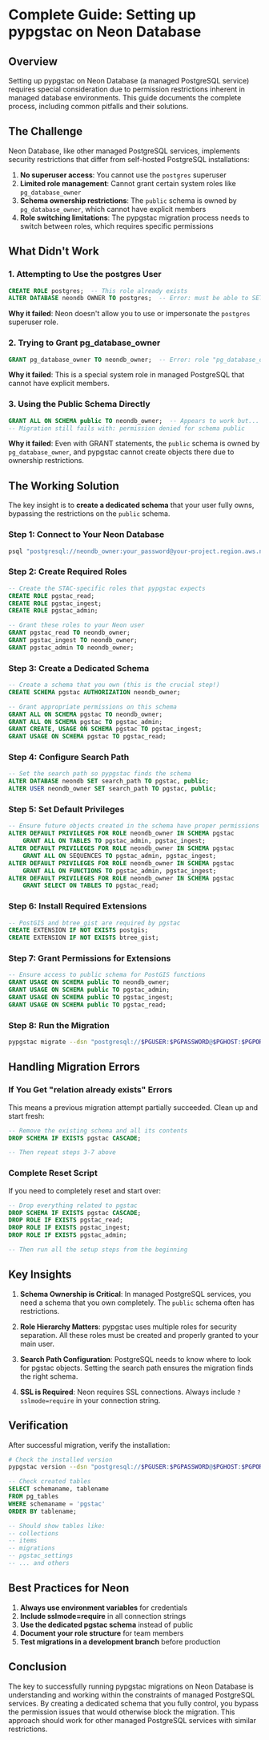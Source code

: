 # Complete Guide: Setting up pypgstac on Neon Database

## Overview

Setting up pypgstac on Neon Database (a managed PostgreSQL service) requires special consideration due to permission restrictions inherent in managed database environments. This guide documents the complete process, including common pitfalls and their solutions.

## The Challenge

Neon Database, like other managed PostgreSQL services, implements security restrictions that differ from self-hosted PostgreSQL installations:

1. **No superuser access**: You cannot use the `postgres` superuser
2. **Limited role management**: Cannot grant certain system roles like `pg_database_owner`
3. **Schema ownership restrictions**: The `public` schema is owned by `pg_database_owner`, which cannot have explicit members
4. **Role switching limitations**: The pypgstac migration process needs to switch between roles, which requires specific permissions

## What Didn't Work

### 1. Attempting to Use the postgres User
```sql
CREATE ROLE postgres;  -- This role already exists
ALTER DATABASE neondb OWNER TO postgres;  -- Error: must be able to SET ROLE "postgres"
```
**Why it failed**: Neon doesn't allow you to use or impersonate the `postgres` superuser role.

### 2. Trying to Grant pg_database_owner
```sql
GRANT pg_database_owner TO neondb_owner;  -- Error: role "pg_database_owner" cannot have explicit members
```
**Why it failed**: This is a special system role in managed PostgreSQL that cannot have explicit members.

### 3. Using the Public Schema Directly
```sql
GRANT ALL ON SCHEMA public TO neondb_owner;  -- Appears to work but...
-- Migration still fails with: permission denied for schema public
```
**Why it failed**: Even with GRANT statements, the `public` schema is owned by `pg_database_owner`, and pypgstac cannot create objects there due to ownership restrictions.

## The Working Solution

The key insight is to **create a dedicated schema** that your user fully owns, bypassing the restrictions on the `public` schema.

### Step 1: Connect to Your Neon Database
```bash
psql "postgresql://neondb_owner:your_password@your-project.region.aws.neon.tech/neondb?sslmode=require"
```

### Step 2: Create Required Roles
```sql
-- Create the STAC-specific roles that pypgstac expects
CREATE ROLE pgstac_read;
CREATE ROLE pgstac_ingest;
CREATE ROLE pgstac_admin;

-- Grant these roles to your Neon user
GRANT pgstac_read TO neondb_owner;
GRANT pgstac_ingest TO neondb_owner;
GRANT pgstac_admin TO neondb_owner;
```

### Step 3: Create a Dedicated Schema
```sql
-- Create a schema that you own (this is the crucial step!)
CREATE SCHEMA pgstac AUTHORIZATION neondb_owner;

-- Grant appropriate permissions on this schema
GRANT ALL ON SCHEMA pgstac TO neondb_owner;
GRANT ALL ON SCHEMA pgstac TO pgstac_admin;
GRANT CREATE, USAGE ON SCHEMA pgstac TO pgstac_ingest;
GRANT USAGE ON SCHEMA pgstac TO pgstac_read;
```

### Step 4: Configure Search Path
```sql
-- Set the search path so pypgstac finds the schema
ALTER DATABASE neondb SET search_path TO pgstac, public;
ALTER USER neondb_owner SET search_path TO pgstac, public;
```

### Step 5: Set Default Privileges
```sql
-- Ensure future objects created in the schema have proper permissions
ALTER DEFAULT PRIVILEGES FOR ROLE neondb_owner IN SCHEMA pgstac 
    GRANT ALL ON TABLES TO pgstac_admin, pgstac_ingest;
ALTER DEFAULT PRIVILEGES FOR ROLE neondb_owner IN SCHEMA pgstac 
    GRANT ALL ON SEQUENCES TO pgstac_admin, pgstac_ingest;
ALTER DEFAULT PRIVILEGES FOR ROLE neondb_owner IN SCHEMA pgstac 
    GRANT ALL ON FUNCTIONS TO pgstac_admin, pgstac_ingest;
ALTER DEFAULT PRIVILEGES FOR ROLE neondb_owner IN SCHEMA pgstac 
    GRANT SELECT ON TABLES TO pgstac_read;
```

### Step 6: Install Required Extensions
```sql
-- PostGIS and btree_gist are required by pgstac
CREATE EXTENSION IF NOT EXISTS postgis;
CREATE EXTENSION IF NOT EXISTS btree_gist;
```

### Step 7: Grant Permissions for Extensions
```sql
-- Ensure access to public schema for PostGIS functions
GRANT USAGE ON SCHEMA public TO neondb_owner;
GRANT USAGE ON SCHEMA public TO pgstac_admin;
GRANT USAGE ON SCHEMA public TO pgstac_ingest;
GRANT USAGE ON SCHEMA public TO pgstac_read;
```

### Step 8: Run the Migration
```bash
pypgstac migrate --dsn "postgresql://$PGUSER:$PGPASSWORD@$PGHOST:$PGPORT/$PGDATABASE?sslmode=require"
```

## Handling Migration Errors

### If You Get "relation already exists" Errors

This means a previous migration attempt partially succeeded. Clean up and start fresh:

```sql
-- Remove the existing schema and all its contents
DROP SCHEMA IF EXISTS pgstac CASCADE;

-- Then repeat steps 3-7 above
```

### Complete Reset Script

If you need to completely reset and start over:

```sql
-- Drop everything related to pgstac
DROP SCHEMA IF EXISTS pgstac CASCADE;
DROP ROLE IF EXISTS pgstac_read;
DROP ROLE IF EXISTS pgstac_ingest;
DROP ROLE IF EXISTS pgstac_admin;

-- Then run all the setup steps from the beginning
```

## Key Insights

1. **Schema Ownership is Critical**: In managed PostgreSQL services, you need a schema that you own completely. The `public` schema often has restrictions.

2. **Role Hierarchy Matters**: pypgstac uses multiple roles for security separation. All these roles must be created and properly granted to your main user.

3. **Search Path Configuration**: PostgreSQL needs to know where to look for pgstac objects. Setting the search path ensures the migration finds the right schema.

4. **SSL is Required**: Neon requires SSL connections. Always include `?sslmode=require` in your connection string.

## Verification

After successful migration, verify the installation:

```bash
# Check the installed version
pypgstac version --dsn "postgresql://$PGUSER:$PGPASSWORD@$PGHOST:$PGPORT/$PGDATABASE?sslmode=require"
```

```sql
-- Check created tables
SELECT schemaname, tablename 
FROM pg_tables 
WHERE schemaname = 'pgstac'
ORDER BY tablename;

-- Should show tables like:
-- collections
-- items
-- migrations
-- pgstac_settings
-- ... and others
```

## Best Practices for Neon

1. **Always use environment variables** for credentials
2. **Include sslmode=require** in all connection strings
3. **Use the dedicated pgstac schema** instead of public
4. **Document your role structure** for team members
5. **Test migrations in a development branch** before production

## Conclusion

The key to successfully running pypgstac migrations on Neon Database is understanding and working within the constraints of managed PostgreSQL services. By creating a dedicated schema that you fully control, you bypass the permission issues that would otherwise block the migration. This approach should work for other managed PostgreSQL services with similar restrictions.